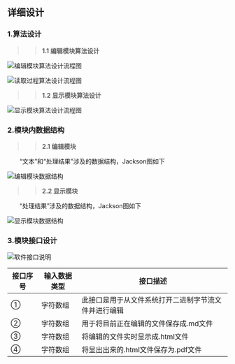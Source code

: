 ## 详细设计 ##
### 1.算法设计 ###
>>**1.1 编辑模块算法设计** 


![编辑模块算法设计流程图](http://thyrsi.com/t6/375/1537805459x-1566688347.png)


![读取过程算法设计流程图](http://thyrsi.com/t6/377/1538042335x1822611437.png)

 
>>**1.2	显示模块算法设计** 



![显示模块算法设计流程图](http://thyrsi.com/t6/375/1537805559x-1566688347.png)



### 2.模块内数据结构 ###
>>**2.1	编辑模块** 

&emsp;&emsp;“文本”和“处理结果”涉及的数据结构，Jackson图如下


![编辑模块数据结构](http://thyrsi.com/t6/375/1537805662x-1376440090.png)





>>**2.2 显示模块** 

&emsp;&emsp;“处理结果”涉及的数据结构，Jackson图如下




![显示模块数据结构](http://thyrsi.com/t6/375/1537805662x-1376440090.png)









### 3.模块接口设计 ###


![软件接口说明](http://thyrsi.com/t6/377/1538042446x-1376440138.png)

| 接口序号 | 输入数据类型 | 接口描述 |
| ------ | ------ | ------ |
| ①| 字符数组 | 此接口是用于从文件系统打开二进制字节流文件并进行编辑 |
| ② | 字符数组 | 用于将目前正在编辑的文件保存成.md文件 |
| ③ | 字符数组 | 将编辑的文件实时显示成.html文件 |
| ④ | 字符数组 | 将显出出来的.html文件保存为.pdf文件 |





